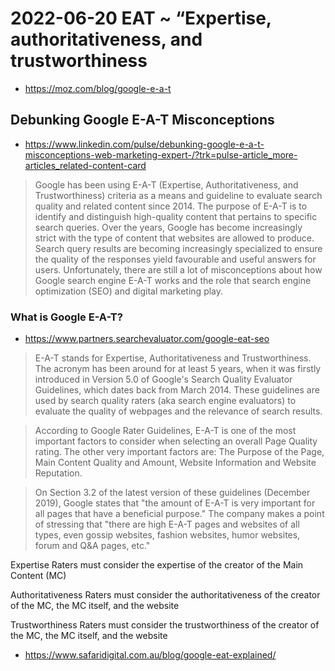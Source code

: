 
# 2022-06-20 EAT ~  “Expertise, authoritativeness, and trustworthiness

* https://moz.com/blog/google-e-a-t

## Debunking Google E-A-T Misconceptions
* https://www.linkedin.com/pulse/debunking-google-e-a-t-misconceptions-web-marketing-expert-/?trk=pulse-article_more-articles_related-content-card
>Google has been using E-A-T (Expertise, Authoritativeness, and Trustworthiness) criteria as a means and guideline to evaluate search quality and related content since 2014. The purpose of E-A-T is to identify and distinguish high-quality content that pertains to specific search queries. Over the years, Google has become increasingly strict with the type of content that websites are allowed to produce. Search query results are becoming increasingly specialized to ensure the quality of the responses yield favourable and useful answers for users. Unfortunately, there are still a lot of misconceptions about how Google search engine E-A-T works and the role that search engine optimization (SEO) and digital marketing play.

### What is Google E-A-T?

* https://www.partners.searchevaluator.com/google-eat-seo

>E-A-T stands for Expertise, Authoritativeness and Trustworthiness. The acronym has been around for at least 5 years, when it was firstly introduced in Version 5.0 of Google's Search Quality Evaluator Guidelines, which dates back from March 2014. These guidelines are used by search quality raters (aka search engine evaluators) to evaluate the quality of webpages and the relevance of search results.

>According to Google Rater Guidelines, E-A-T is one of the most important factors to consider when selecting an overall Page Quality rating. The other very important factors are: The Purpose of the Page, Main Content Quality and Amount, Website Information and Website Reputation.

> On Section 3.2 of the latest version of these guidelines (December 2019), Google states that "the amount of E-A-T is very important for all pages that have a beneficial purpose." The company makes a point of stressing that "there are high E-A-T pages and websites of all types, even gossip websites, fashion websites, humor websites, forum and Q&A pages, etc."

Expertise
 Raters must consider the expertise of the creator of the Main Content (MC)

Authoritativeness
 Raters must consider the authoritativeness of the creator of the MC, the MC itself, and the website

Trustworthiness
 Raters must consider the trustworthiness of the creator of the MC, the MC itself, and the website

* https://www.safaridigital.com.au/blog/google-eat-explained/
